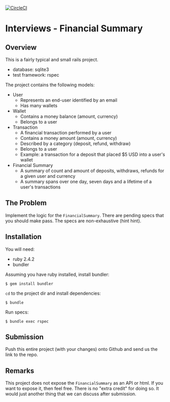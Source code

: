 [![CircleCI](https://circleci.com/gh/neutronz/interviews-ruby-financial_summary-0.4.svg?style=svg)](https://circleci.com/gh/neutronz/interviews-ruby-financial_summary-0.4)

# Interviews - Financial Summary

## Overview

This is a fairly typical and small rails project.

- database: sqlite3
- test framework: rspec

The project contains the following models:

- User
    - Represents an end-user identified by an email
    - Has many wallets
- Wallet
    - Contains a money balance (amount, currency)
    - Belongs to a user
- Transaction
    - A financial transaction performed by a user
    - Contains a money amount (amount, currency)
    - Described by a category (deposit, refund, withdraw)
    - Belongs to a user
    - Example: a transaction for a deposit that placed $5 USD into a user's wallet
- Financial Summary
    - A summary of count and amount of deposits, withdraws, refunds for a given user and currency
    - A summary spans over one day, seven days and a lifetime of a user's transactions

## The Problem

Implement the logic for the `FinancialSummary`.
There are pending specs that you should make pass.
The specs are non-exhaustive (hint hint).

## Installation

You will need:

- ruby 2.4.2
- bundler

Assuming you have ruby installed, install bundler:

```
$ gem install bundler
```

`cd` to the project dir and install dependencies:

```
$ bundle
```

Run specs:

```
$ bundle exec rspec
```

## Submission

Push this entire project (with your changes) onto Github and send us the link to the repo.

## Remarks

This project does not expose the `FinancialSummary` as an API or html.
If you want to expose it, then feel free. There is no "extra credit" for doing so.
It would just another thing that we can discuss after submission.
